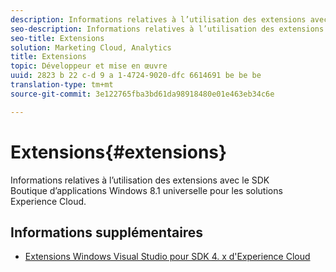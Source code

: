 ```yaml
---
description: Informations relatives à l’utilisation des extensions avec le SDK Boutique d’applications Windows 8.1 universelle pour les solutions Experience Cloud.
seo-description: Informations relatives à l’utilisation des extensions avec le SDK Boutique d’applications Windows 8.1 universelle pour les solutions Experience Cloud.
seo-title: Extensions
solution: Marketing Cloud, Analytics
title: Extensions
topic: Développeur et mise en œuvre
uuid: 2823 b 22 c-d 9 a 1-4724-9020-dfc 6614691 be be be
translation-type: tm+mt
source-git-commit: 3e122765fba3bd61da98918480e01e463eb34c6e

---
```



# Extensions{#extensions}

Informations relatives à l’utilisation des extensions avec le SDK Boutique d’applications Windows 8.1 universelle pour les solutions Experience Cloud.

## Informations supplémentaires

+ [Extensions Windows Visual Studio pour SDK 4. x d'Experience Cloud](/help/windows-appstore/extensions/win-vse-4x.md)
